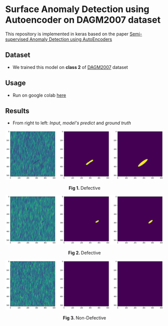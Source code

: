 
# Surface Anomaly Detection using Autoencoder on DAGM2007 dataset

This repository is implemented in keras based on the paper [Semi-supervised Anomaly Detection using AutoEncoders](https://arxiv.org/abs/2001.03674)

## Dataset
- We trained this model on **class 2** of [DAGM2007](https://www.kaggle.com/mhskjelvareid/dagm-2007-competition-dataset-optical-inspection?) dataset

## Usage
- Run on google colab [here](/defect_detection.ipynb)

## Results
- From right to left: *Input*, *model's predict* and *ground truth*

<img src="/images/defective_1.png">
<p style="text-align:center"><b>Fig 1. </b>Defective</p>
<img src="/images/defective_2.png">
<p style="text-align:center"><b>Fig 2. </b>Defective</p>
<img src="/images/non_defective_1.png">
<p style="text-align:center"><b>Fig 3. </b>Non-Defective</p>
